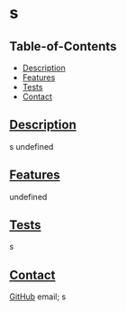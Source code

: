 
  # s
  
  ## Table-of-Contents
  * [Description](#description)
  * [Features](#features)
  * [Tests](#tests)
  * [Contact](#contact)
  
  ## [Description](#table-of-contents)
  s
  undefined
  
 
  ## [Features](#table-of-contents)
  undefined
  
  
  ## [Tests](#table-of-contents)
  s

  ## [Contact](#table-of-contents)
  [GitHub](https://github.com/undefined)
 email; s
